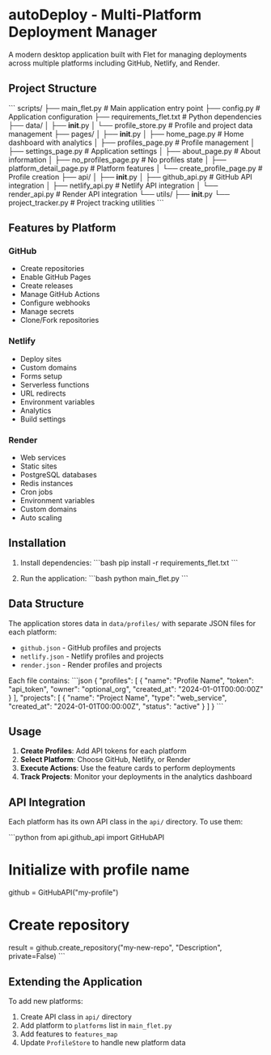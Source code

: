 # autoDeploy - Multi-Platform Deployment Manager

A modern desktop application built with Flet for managing deployments across multiple platforms including GitHub, Netlify, and Render.

## Project Structure

\`\`\`
scripts/
├── main_flet.py              # Main application entry point
├── config.py                 # Application configuration
├── requirements_flet.txt     # Python dependencies
├── data/
│   ├── __init__.py
│   └── profile_store.py      # Profile and project data management
├── pages/
│   ├── __init__.py
│   ├── home_page.py          # Home dashboard with analytics
│   ├── profiles_page.py      # Profile management
│   ├── settings_page.py      # Application settings
│   ├── about_page.py         # About information
│   ├── no_profiles_page.py   # No profiles state
│   ├── platform_detail_page.py  # Platform features
│   └── create_profile_page.py    # Profile creation
├── api/
│   ├── __init__.py
│   ├── github_api.py         # GitHub API integration
│   ├── netlify_api.py        # Netlify API integration
│   └── render_api.py         # Render API integration
└── utils/
    ├── __init__.py
    └── project_tracker.py    # Project tracking utilities
\`\`\`

## Features by Platform

### GitHub
- Create repositories
- Enable GitHub Pages
- Create releases
- Manage GitHub Actions
- Configure webhooks
- Manage secrets
- Clone/Fork repositories

### Netlify
- Deploy sites
- Custom domains
- Forms setup
- Serverless functions
- URL redirects
- Environment variables
- Analytics
- Build settings

### Render
- Web services
- Static sites
- PostgreSQL databases
- Redis instances
- Cron jobs
- Environment variables
- Custom domains
- Auto scaling

## Installation

1. Install dependencies:
\`\`\`bash
pip install -r requirements_flet.txt
\`\`\`

2. Run the application:
\`\`\`bash
python main_flet.py
\`\`\`

## Data Structure

The application stores data in `data/profiles/` with separate JSON files for each platform:
- `github.json` - GitHub profiles and projects
- `netlify.json` - Netlify profiles and projects  
- `render.json` - Render profiles and projects

Each file contains:
\`\`\`json
{
  "profiles": [
    {
      "name": "Profile Name",
      "token": "api_token",
      "owner": "optional_org",
      "created_at": "2024-01-01T00:00:00Z"
    }
  ],
  "projects": [
    {
      "name": "Project Name",
      "type": "web_service",
      "created_at": "2024-01-01T00:00:00Z",
      "status": "active"
    }
  ]
}
\`\`\`

## Usage

1. **Create Profiles**: Add API tokens for each platform
2. **Select Platform**: Choose GitHub, Netlify, or Render
3. **Execute Actions**: Use the feature cards to perform deployments
4. **Track Projects**: Monitor your deployments in the analytics dashboard

## API Integration

Each platform has its own API class in the `api/` directory. To use them:

\`\`\`python
from api.github_api import GitHubAPI

# Initialize with profile name
github = GitHubAPI("my-profile")

# Create repository
result = github.create_repository("my-new-repo", "Description", private=False)
\`\`\`

## Extending the Application

To add new platforms:
1. Create API class in `api/` directory
2. Add platform to `platforms` list in `main_flet.py`
3. Add features to `features_map`
4. Update `ProfileStore` to handle new platform data
